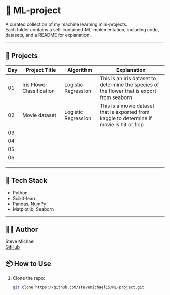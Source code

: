 # 🤖 ML-project

A curated collection of my machine learning mini-projects.  
Each folder contains a self-contained ML implementation, including code, datasets, and a README for explanation.

---

## 📁 Projects

| Day | Project Title                    | Algorithm              |  Explanation
|-----|----------------------------------|------------------------|--------------------------------------------------------------------------------------------
| 01  | Iris Flower Classification       | Logistic Regression    |  This is an iris dataset to determine the species of the flower that is export from seaborn
| 02  | Movie dataset                    | Logistic Regression    |  This is a movie dataset that is exported from kaggle to determine if movie is hit or flop
| 03  |                                  |                        |  
| 04  |                                  |                        |  
| 05  |                                  |                        |  
| 06  |                                  |                        |  

---

## 🧰 Tech Stack

- Python
- Scikit-learn
- Pandas, NumPy
- Matplotlib, Seaborn

---

## 🙋‍♂️ Author

Steve Michael  
[GitHub](https://github.com/stevemichael15)


## 📦 How to Use

1. Clone the repo:
   ```bash
   git clone https://github.com/stevemichael15/ML-project.git
